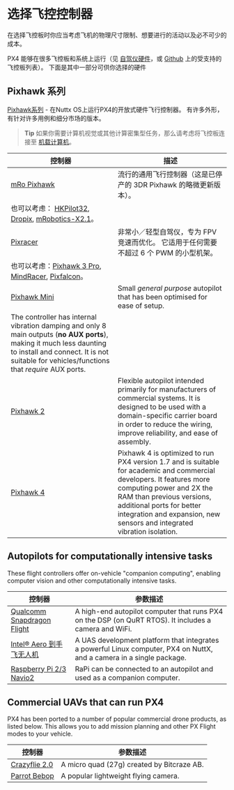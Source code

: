 # 选择飞控控制器

在选择飞控板时你应当考虑飞机的物理尺寸限制、想要进行的活动以及必不可少的成本。

PX4 能够在很多飞控板和系统上运行（见 [自驾仪硬件](../flight_controller/README.md)，或 [Github](https://github.com/PX4/Firmware/#supported-hardware) 上的受支持的飞控板列表）。 下面是其中一部分可供你选择的硬件

## Pixhawk 系列

[Pixhawk系列](../flight_controller/pixhawk_series.md) - 在Nuttx OS上运行PX4的开放式硬件飞行控制器。 有许多外形，有针对许多用例和细分市场的版本。

> **Tip** 如果你需要计算机视觉或其他计算密集型任务，那么请考虑将飞控板连接至 [机载计算机](#autopilots-for-computationally-intensive-tasks)。

| 控制器                                                  | 描述                                                                                                                                                                                                                                                                                                |
| ---------------------------------------------------- | ------------------------------------------------------------------------------------------------------------------------------------------------------------------------------------------------------------------------------------------------------------------------------------------------- |
| [mRo Pixhawk](../flight_controller/mro_pixhawk.md)   | 流行的通用飞行控制器（这是已停产的 3DR Pixhawk 的略微更新版本）。   
也可以考虑： [HKPilot32](../flight_controller/HKPilot32.md), [Dropix](../flight_controller/dropix.md), [mRobotics-X2.1](../flight_controller/mro_x2.1.md)。                                                                                                   |
| [Pixracer](../flight_controller/pixracer.md)         | 非常小／轻型自驾仪，专为 FPV 竞速而优化。 它适用于任何需要不超过 6 个 PWM 的小型机架。   
也可以考虑：[Pixhawk 3 Pro](../flight_controller/pixhawk3_pro.md), [MindRacer](../flight_controller/mindracer.md), [Pixfalcon](../flight_controller/pixfalcon.md)。                                                                                |
| [Pixhawk Mini](../flight_controller/pixhawk_mini.md) | Small *general purpose* autopilot that has been optimised for ease of setup.  
The controller has internal vibration damping and only 8 main outputs (**no AUX ports**), making it much less daunting to install and connect. It is not suitable for vehicles/functions that *require* AUX ports. |
| [Pixhawk 2](../flight_controller/pixhawk-2.md)       | Flexible autopilot intended primarily for manufacturers of commercial systems. It is designed to be used with a domain-specific carrier board in order to reduce the wiring, improve reliability, and ease of assembly.                                                                           |
| [Pixhawk 4](../flight_controller/pixhawk4.md)        | Pixhawk 4 is optimized to run PX4 version 1.7 and is suitable for academic and commercial developers. It features more computing power and 2X the RAM than previous versions, additional ports for better integration and expansion, new sensors and integrated vibration isolation.              |

## Autopilots for computationally intensive tasks

These flight controllers offer on-vehicle "companion computing", enabling computer vision and other computationally intensive tasks.

| 控制器                                                                     | 参数描述                                                                                                                  |
| ----------------------------------------------------------------------- | --------------------------------------------------------------------------------------------------------------------- |
| [Qualcomm Snapdragon Flight](../flight_controller/snapdragon_flight.md) | A high-end autopilot computer that runs PX4 on the DSP (on QuRT RTOS). It includes a camera and WiFi.                 |
| [Intel® Aero 到手飞无人机](../flight_controller/intel_aero.md)                | A UAS development platform that integrates a powerful Linux computer, PX4 on NuttX, and a camera in a single package. |
| [Raspberry Pi 2/3 Navio2](../flight_controller/raspberry_pi_navio2.md)  | RaPi can be connected to an autopilot and used as a companion computer.                                               |

## Commercial UAVs that can run PX4

PX4 has been ported to a number of popular commercial drone products, as listed below. This allows you to add mission planning and other PX Flight modes to your vehicle.

| 控制器                                                 | 参数描述                                       |
| --------------------------------------------------- | ------------------------------------------ |
| [Crazyflie 2.0](../flight_controller/crazyflie2.md) | A micro quad (27g) created by Bitcraze AB. |
| [Parrot Bebop](../flight_controller/bebop.md)       | A popular lightweight flying camera.       |